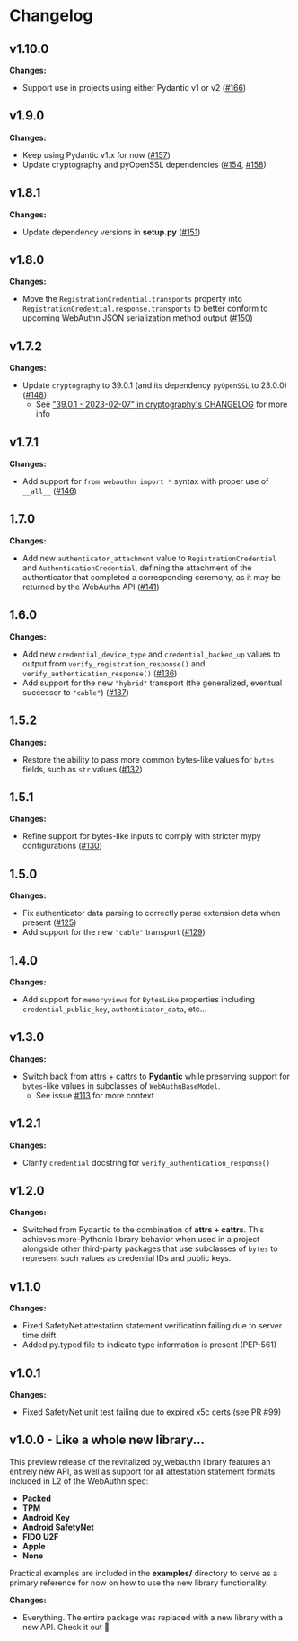 # Changelog

## v1.10.0

**Changes:**

- Support use in projects using either Pydantic v1 or v2 ([#166](https://github.com/duo-labs/py_webauthn/pull/166))

## v1.9.0

**Changes:**

- Keep using Pydantic v1.x for now ([#157](https://github.com/duo-labs/py_webauthn/pull/157))
- Update cryptography and pyOpenSSL dependencies ([#154](https://github.com/duo-labs/py_webauthn/pull/154), [#158](https://github.com/duo-labs/py_webauthn/pull/158))

## v1.8.1

**Changes:**

- Update dependency versions in **setup.py** ([#151](https://github.com/duo-labs/py_webauthn/pull/151))

## v1.8.0

**Changes:**

- Move the `RegistrationCredential.transports` property into `RegistrationCredential.response.transports` to better conform to upcoming WebAuthn JSON serialization method output ([#150](https://github.com/duo-labs/py_webauthn/pull/150))

## v1.7.2

**Changes:**

- Update `cryptography` to 39.0.1 (and its dependency `pyOpenSSL` to 23.0.0) ([#148](https://github.com/duo-labs/py_webauthn/pull/148))
  - See ["39.0.1 - 2023-02-07" in cryptography's CHANGELOG](https://github.com/pyca/cryptography/blob/main/CHANGELOG.rst#3901---2023-02-07) for more info

## v1.7.1

**Changes:**

- Add support for `from webauthn import *` syntax with proper use of `__all__` ([#146](https://github.com/duo-labs/py_webauthn/pull/146))

## 1.7.0

**Changes:**

- Add new `authenticator_attachment` value to `RegistrationCredential` and `AuthenticationCredential`, defining the attachment of the authenticator that completed a corresponding ceremony, as it may be returned by the WebAuthn API ([#141](https://github.com/duo-labs/py_webauthn/pull/141))

## 1.6.0

**Changes:**

- Add new `credential_device_type` and `credential_backed_up` values to output from `verify_registration_response()` and `verify_authentication_response()` ([#136](https://github.com/duo-labs/py_webauthn/pull/136))
- Add support for the new `"hybrid"` transport (the generalized, eventual successor to `"cable"`) ([#137](https://github.com/duo-labs/py_webauthn/pull/137))

## 1.5.2

**Changes:**

- Restore the ability to pass more common bytes-like values for `bytes` fields, such as `str` values ([#132](https://github.com/duo-labs/py_webauthn/pull/132))

## 1.5.1

**Changes:**

- Refine support for bytes-like inputs to comply with stricter mypy configurations ([#130](https://github.com/duo-labs/py_webauthn/pull/130))

## 1.5.0

**Changes:**

- Fix authenticator data parsing to correctly parse extension data when present ([#125](https://github.com/duo-labs/py_webauthn/pull/125))
- Add support for the new `"cable"` transport ([#129](https://github.com/duo-labs/py_webauthn/pull/129))

## 1.4.0

**Changes:**

- Add support for `memoryviews` for `BytesLike` properties including `credential_public_key`, `authenticator_data`, etc...

## v1.3.0

**Changes:**

- Switch back from attrs + cattrs to **Pydantic** while preserving support for `bytes`-like values in subclasses of `WebAuthnBaseModel`.
  - See issue [#113](https://github.com/duo-labs/py_webauthn/issues/113) for more context

## v1.2.1

**Changes:**

- Clarify `credential` docstring for `verify_authentication_response()`


## v1.2.0

**Changes:**

- Switched from Pydantic to the combination of **attrs + cattrs**. This achieves more-Pythonic library behavior when used in a project alongside other third-party packages that use subclasses of `bytes` to represent such values as credential IDs and public keys.


## v1.1.0

**Changes:**

- Fixed SafetyNet attestation statement verification failing due to server time drift
- Added py.typed file to indicate type information is present (PEP-561)


## v1.0.1

**Changes:**

- Fixed SafetyNet unit test failing due to expired x5c certs (see PR #99)


## v1.0.0 - Like a whole new library...

This preview release of the revitalized py_webauthn library features an entirely new API, as well as support for all attestation statement formats included in L2 of the WebAuthn spec:

- **Packed**
- **TPM**
- **Android Key**
- **Android SafetyNet**
- **FIDO U2F**
- **Apple**
- **None**

Practical examples are included in the **examples/** directory to serve as a primary reference for now on how to use the new library functionality.

**Changes:**

- Everything. The entire package was replaced with a new library with a new API. Check it out :rocket:

